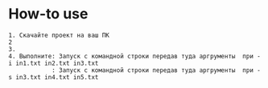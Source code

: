 # How-to use
    1. Cкачайте проект на ваш ПК
    2
    3. 
    4. Выполните: Запуск с командной строки передав туда аргрументы  при -i in1.txt in2.txt in3.txt
                : Запуск с командной строки передав туда аргрументы  при -s in3.txt in4.txt in5.txt
